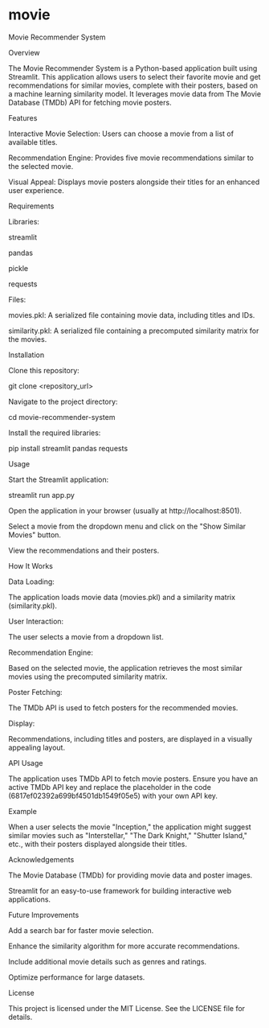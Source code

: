 # movie

Movie Recommender System

Overview

The Movie Recommender System is a Python-based application built using Streamlit. This application allows users to select their favorite movie and get recommendations for similar movies, complete with their posters, based on a machine learning similarity model. It leverages movie data from The Movie Database (TMDb) API for fetching movie posters.

Features

Interactive Movie Selection: Users can choose a movie from a list of available titles.

Recommendation Engine: Provides five movie recommendations similar to the selected movie.

Visual Appeal: Displays movie posters alongside their titles for an enhanced user experience.

Requirements

Libraries:

streamlit

pandas

pickle

requests

Files:

movies.pkl: A serialized file containing movie data, including titles and IDs.

similarity.pkl: A serialized file containing a precomputed similarity matrix for the movies.

Installation

Clone this repository:

git clone <repository_url>

Navigate to the project directory:

cd movie-recommender-system

Install the required libraries:

pip install streamlit pandas requests

Usage

Start the Streamlit application:

streamlit run app.py

Open the application in your browser (usually at http://localhost:8501).

Select a movie from the dropdown menu and click on the "Show Similar Movies" button.

View the recommendations and their posters.

How It Works

Data Loading:

The application loads movie data (movies.pkl) and a similarity matrix (similarity.pkl).

User Interaction:

The user selects a movie from a dropdown list.

Recommendation Engine:

Based on the selected movie, the application retrieves the most similar movies using the precomputed similarity matrix.

Poster Fetching:

The TMDb API is used to fetch posters for the recommended movies.

Display:

Recommendations, including titles and posters, are displayed in a visually appealing layout.

API Usage

The application uses TMDb API to fetch movie posters. Ensure you have an active TMDb API key and replace the placeholder in the code (6817ef02392a699bf4501db1549f05e5) with your own API key.

Example

When a user selects the movie "Inception," the application might suggest similar movies such as "Interstellar," "The Dark Knight," "Shutter Island," etc., with their posters displayed alongside their titles.

Acknowledgements

The Movie Database (TMDb) for providing movie data and poster images.

Streamlit for an easy-to-use framework for building interactive web applications.

Future Improvements

Add a search bar for faster movie selection.

Enhance the similarity algorithm for more accurate recommendations.

Include additional movie details such as genres and ratings.

Optimize performance for large datasets.

License

This project is licensed under the MIT License. See the LICENSE file for details.
